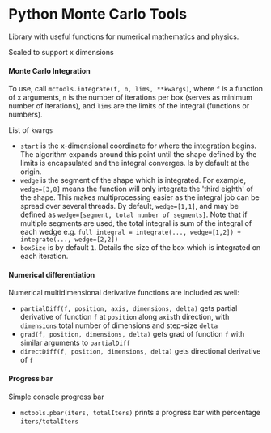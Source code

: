 # Python Monte Carlo Tools

Library with useful functions for numerical mathematics and physics.

Scaled to support x dimensions

#### Monte Carlo Integration

To use, call `mctools.integrate(f, n, lims, **kwargs)`, where `f` is a function of x arguments, `n` is the number of iterations per box (serves as minimum number of iterations), and `lims` are the limits of the integral (functions or numbers). 

List of `kwargs`
 - `start` is the x-dimensional coordinate for where the integration begins. The algorithm expands around this point until the shape defined by the limits is encapsulated and the integral converges. Is by default at the origin.
 - `wedge` is the segment of the shape which is integrated. For example, `wedge=[3,8]` means the function will only integrate the 'third eighth' of the shape. This makes multiprocessing easier as the integral job can be spread over several threads. By default, `wedge=[1,1]`, and may be defined as `wedge=[segment, total number of segments]`. Note that if multiple segments are used, the total integral is sum of the integral of each wedge e.g. `full integral = integrate(..., wedge=[1,2]) + integrate(..., wedge=[2,2])`
 - `boxSize` is by default `1`. Details the size of the box which is integrated on each iteration.

#### Numerical differentiation

Numerical multidimensional derivative functions are included as well:
 - `partialDiff(f, position, axis, dimensions, delta)` gets partial derivative of function `f` at `position` along `axis`th direction, with `dimensions` total number of dimensions and step-size `delta`
 - `grad(f, position, dimensions, delta)` gets grad of function `f` with similar arguments to `partialDiff`
 - `directDiff(f, position, dimensions, delta)` gets directional derivative of `f`

#### Progress bar

Simple console progress bar

 - `mctools.pbar(iters, totalIters)` prints a progress bar with percentage `iters/totalIters`